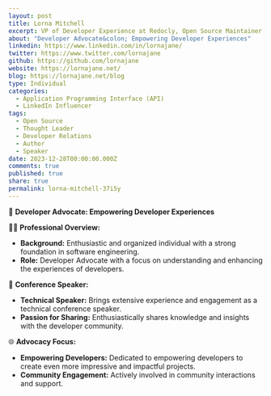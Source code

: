 ```yaml
---
layout: post
title: Lorna Mitchell
excerpt: VP of Developer Experience at Redocly, Open Source Maintainer, OpenUK Board, API Specialist and Technical Thought Leader&newline;
about: "Developer Advocate&colon; Empowering Developer Experiences"
linkedin: https://www.linkedin.com/in/lornajane/
twitter: https://www.twitter.com/lornajane
github: https://github.com/lornajane
website: https://lornajane.net/
blog: https://lornajane.net/blog
type: Individual
categories:
  - Application Programming Interface (API)
  - LinkedIn Influencer
tags:
  - Open Source
  - Thought Leader
  - Developer Relations
  - Author
  - Speaker
date: 2023-12-28T00:00:00.000Z
comments: true
published: true
share: true
permalink: lorna-mitchell-37i5y
---
```

🚀 **Developer Advocate: Empowering Developer Experiences**

👩‍💻 **Professional Overview:**
- **Background:** Enthusiastic and organized individual with a strong foundation in software engineering.
- **Role:** Developer Advocate with a focus on understanding and enhancing the experiences of developers.

🎤 **Conference Speaker:**
- **Technical Speaker:** Brings extensive experience and engagement as a technical conference speaker.
- **Passion for Sharing:** Enthusiastically shares knowledge and insights with the developer community.

🌐 **Advocacy Focus:**
- **Empowering Developers:** Dedicated to empowering developers to create even more impressive and impactful projects.
- **Community Engagement:** Actively involved in community interactions and support.

